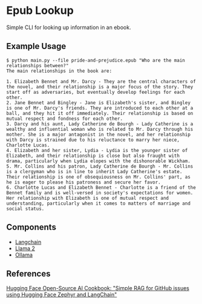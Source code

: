 # Epub Lookup

Simple CLI for looking up information in an ebook.

## Example Usage

```
$ python main.py --file pride-and-prejudice.epub "Who are the main relationships between?"
The main relationships in the book are:

1. Elizabeth Bennet and Mr. Darcy - They are the central characters of the novel, and their relationship is a major focus of the story. They start off as adversaries, but eventually develop feelings for each other.
2. Jane Bennet and Bingley - Jane is Elizabeth's sister, and Bingley is one of Mr. Darcy's friends. They are introduced to each other at a ball, and they hit it off immediately. Their relationship is based on mutual respect and fondness for each other.
3. Darcy and his aunt, Lady Catherine de Bourgh - Lady Catherine is a wealthy and influential woman who is related to Mr. Darcy through his mother. She is a major antagonist in the novel, and her relationship with Darcy is strained due to his reluctance to marry her niece, Charlotte Lucas.
4. Elizabeth and her sister, Lydia - Lydia is the younger sister of Elizabeth, and their relationship is close but also fraught with drama, particularly when Lydia elopes with the dishonorable Wickham.
5. Mr. Collins and his patron, Lady Catherine de Bourgh - Mr. Collins is a clergyman who is in line to inherit Lady Catherine's estate. Their relationship is one of obsequiousness on Mr. Collins' part, as he is eager to please his patroness and secure her favor.
6. Charlotte Lucas and Elizabeth Bennet - Charlotte is a friend of the Bennet family and is well-versed in society's expectations for women. Her relationship with Elizabeth is one of mutual respect and understanding, particularly when it comes to matters of marriage and social status.
```

## Components

- [Langchain](https://python.langchain.com/docs/get_started/introduction)
- [Llama 2](https://llama.meta.com/)
- [Ollama](https://ollama.com/)

## References

[Hugging Face Open-Source AI Cookbook: "Simple RAG for GitHub issues using Hugging Face Zephyr and LangChain"](https://huggingface.co/learn/cookbook/rag_zephyr_langchain)
